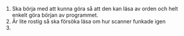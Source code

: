 1. Ska börja med att kunna göra så att den kan läsa av orden och helt enkelt göra början av programmet.
2. Är lite rostig så ska försöka läsa om hur scanner funkade igen
3. 